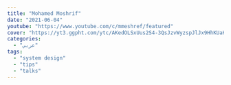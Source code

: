 ```yaml
---
title: "Mohamed Moshrif"
date: "2021-06-04"
youtube: "https://www.youtube.com/c/mmeshref/featured"
cover: "https://yt3.ggpht.com/ytc/AKedOLSxUus2S4-3QsJzvWyzspJlJx9HhKUaKUBpv70ksg=s48-c-k-c0x00ffffff-no-rj"
categories:
  - "عربي"
tags:
  - "system design"
  - "tips"
  - "talks"
---
```



